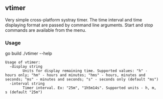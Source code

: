 ## vtimer

Very simple cross-platform systray timer.
The time interval and time displaying format are passed by command line arguments.
Start and stop commands are available from the menu.

### Usage

go build
./vtimer --help

```
Usage of vtimer:
  -display string
        Units for display remaining time. Supported values: "h" - hours only; "hm" - hours and minutes; "hms" - hours, minutes and seconds; "ms" - minutes and seconds; "s" - seconds only (default "ms")
  -interval string
        Timer interval. Ex: "25m", "1h5m14s". Supported units - h, m, s (default "25m")
```